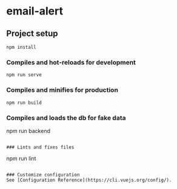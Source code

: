 # email-alert

## Project setup
```
npm install
```

### Compiles and hot-reloads for development
```
npm run serve
```

### Compiles and minifies for production
```
npm run build
```

### Compiles and loads the db for fake data
npm run backend
```

### Lints and fixes files
```
npm run lint
```

### Customize configuration
See [Configuration Reference](https://cli.vuejs.org/config/).
